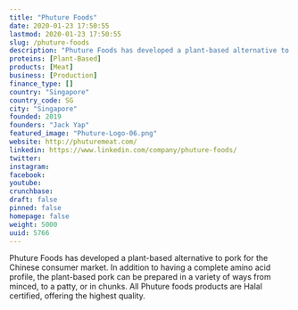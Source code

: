 ```yaml
---
title: "Phuture Foods"
date: 2020-01-23 17:50:55
lastmod: 2020-01-23 17:50:55
slug: /phuture-foods
description: "Phuture Foods has developed a plant-based alternative to pork for the Chinese consumer market. In addition to having a complete amino acid profile, the plant-based pork can be prepared in a variety of ways from minced, to a patty, or in chunks. All Phuture foods products are Halal certified, offering the highest quality."
proteins: [Plant-Based]
products: [Meat]
business: [Production]
finance_type: []
country: "Singapore"
country_code: SG
city: "Singapore"
founded: 2019
founders: "Jack Yap"
featured_image: "Phuture-Logo-06.png"
website: http://phuturemeat.com/
linkedin: https://www.linkedin.com/company/phuture-foods/
twitter: 
instagram: 
facebook: 
youtube: 
crunchbase: 
draft: false
pinned: false
homepage: false
weight: 5000
uuid: 5766
---
```

Phuture Foods has developed a plant-based alternative to pork for the Chinese consumer market. In addition to having a complete amino acid profile, the plant-based pork can be prepared in a variety of ways from minced, to a patty, or in chunks. All Phuture foods products are Halal certified, offering the highest quality.

